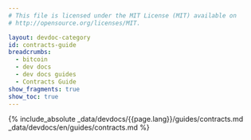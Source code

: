 ```yaml
---
# This file is licensed under the MIT License (MIT) available on
# http://opensource.org/licenses/MIT.

layout: devdoc-category
id: contracts-guide
breadcrumbs:
  - bitcoin
  - dev docs
  - dev docs guides
  - Contracts Guide
show_fragments: true
show_toc: true
---
```


{% include_absolute _data/devdocs/{{page.lang}}/guides/contracts.md _data/devdocs/en/guides/contracts.md %}
